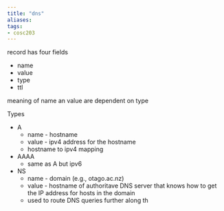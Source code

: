 ```yaml
---
title: "dns"
aliases: 
tags: 
- cosc203
---
```


record has four fields
- name
- value
- type
- ttl

meaning of name an value are dependent on type

Types
- A
	- name - hostname
	- value - ipv4 address for the hostname
	- hostname to ipv4 mapping
- AAAA
	- same as A but ipv6
- NS
	- name - domain (e.g., otago.ac.nz)
	- value  - hostname of authoritave DNS server that knows how to get the IP address for hosts in the domain
	- used to route DNS queries further along th